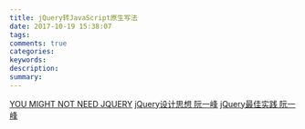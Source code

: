 ```yaml
---
title: jQuery转JavaScript原生写法
date: 2017-10-19 15:38:07
tags:
comments: true
categories:
keywords:
description:
summary:
---
```


[YOU MIGHT NOT NEED JQUERY](http://youmightnotneedjquery.com/)
[jQuery设计思想 阮一峰](http://www.ruanyifeng.com/blog/2011/07/jquery_fundamentals.html)
[jQuery最佳实践 阮一峰](http://www.ruanyifeng.com/blog/2011/08/jquery_best_practices.html)

